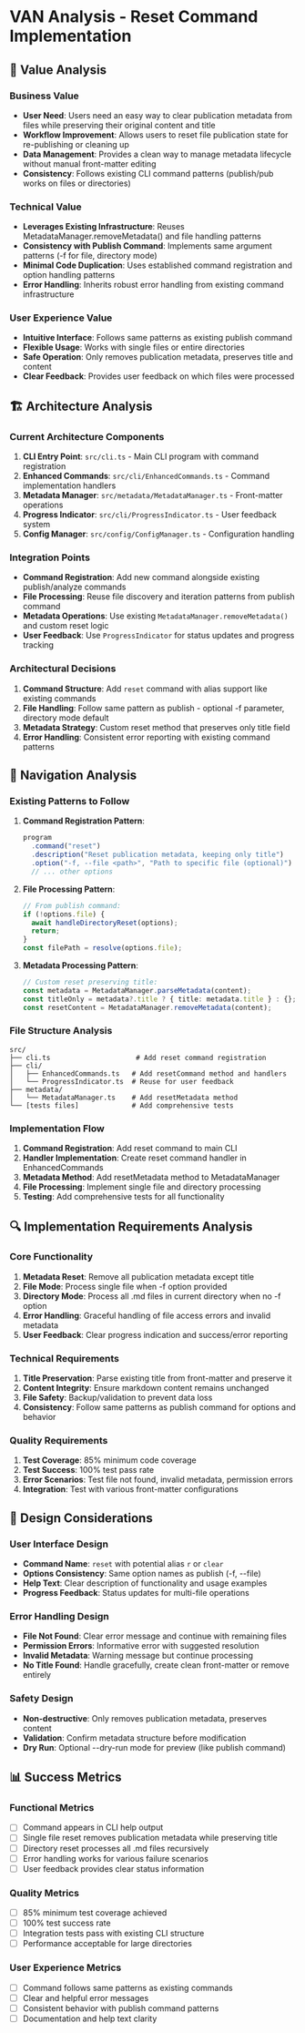 # VAN Analysis - Reset Command Implementation

## 🎯 Value Analysis

### Business Value
- **User Need**: Users need an easy way to clear publication metadata from files while preserving their original content and title
- **Workflow Improvement**: Allows users to reset file publication state for re-publishing or cleaning up
- **Data Management**: Provides a clean way to manage metadata lifecycle without manual front-matter editing
- **Consistency**: Follows existing CLI command patterns (publish/pub works on files or directories)

### Technical Value
- **Leverages Existing Infrastructure**: Reuses MetadataManager.removeMetadata() and file handling patterns
- **Consistency with Publish Command**: Implements same argument patterns (-f for file, directory mode)
- **Minimal Code Duplication**: Uses established command registration and option handling patterns
- **Error Handling**: Inherits robust error handling from existing command infrastructure

### User Experience Value
- **Intuitive Interface**: Follows same patterns as existing publish command
- **Flexible Usage**: Works with single files or entire directories
- **Safe Operation**: Only removes publication metadata, preserves title and content
- **Clear Feedback**: Provides user feedback on which files were processed

## 🏗️ Architecture Analysis

### Current Architecture Components
1. **CLI Entry Point**: `src/cli.ts` - Main CLI program with command registration
2. **Enhanced Commands**: `src/cli/EnhancedCommands.ts` - Command implementation handlers
3. **Metadata Manager**: `src/metadata/MetadataManager.ts` - Front-matter operations
4. **Progress Indicator**: `src/cli/ProgressIndicator.ts` - User feedback system
5. **Config Manager**: `src/config/ConfigManager.ts` - Configuration handling

### Integration Points
- **Command Registration**: Add new command alongside existing publish/analyze commands
- **File Processing**: Reuse file discovery and iteration patterns from publish command
- **Metadata Operations**: Use existing `MetadataManager.removeMetadata()` and custom reset logic
- **User Feedback**: Use `ProgressIndicator` for status updates and progress tracking

### Architectural Decisions
1. **Command Structure**: Add `reset` command with alias support like existing commands
2. **File Handling**: Follow same pattern as publish - optional -f parameter, directory mode default
3. **Metadata Strategy**: Custom reset method that preserves only title field
4. **Error Handling**: Consistent error reporting with existing command patterns

## 🧭 Navigation Analysis

### Existing Patterns to Follow
1. **Command Registration Pattern**:
   ```typescript
   program
     .command("reset")
     .description("Reset publication metadata, keeping only title")
     .option("-f, --file <path>", "Path to specific file (optional)")
     // ... other options
   ```

2. **File Processing Pattern**:
   ```typescript
   // From publish command:
   if (!options.file) {
     await handleDirectoryReset(options);
     return;
   }
   const filePath = resolve(options.file);
   ```

3. **Metadata Processing Pattern**:
   ```typescript
   // Custom reset preserving title:
   const metadata = MetadataManager.parseMetadata(content);
   const titleOnly = metadata?.title ? { title: metadata.title } : {};
   const resetContent = MetadataManager.removeMetadata(content);
   ```

### File Structure Analysis
```
src/
├── cli.ts                     # Add reset command registration
├── cli/
│   ├── EnhancedCommands.ts   # Add resetCommand method and handlers
│   └── ProgressIndicator.ts  # Reuse for user feedback
├── metadata/
│   └── MetadataManager.ts    # Add resetMetadata method
└── [tests files]             # Add comprehensive tests
```

### Implementation Flow
1. **Command Registration**: Add reset command to main CLI
2. **Handler Implementation**: Create reset command handler in EnhancedCommands
3. **Metadata Method**: Add resetMetadata method to MetadataManager
4. **File Processing**: Implement single file and directory processing
5. **Testing**: Add comprehensive tests for all functionality

## 🔍 Implementation Requirements Analysis

### Core Functionality
1. **Metadata Reset**: Remove all publication metadata except title
2. **File Mode**: Process single file when -f option provided
3. **Directory Mode**: Process all .md files in current directory when no -f option
4. **Error Handling**: Graceful handling of file access errors and invalid metadata
5. **User Feedback**: Clear progress indication and success/error reporting

### Technical Requirements
1. **Title Preservation**: Parse existing title from front-matter and preserve it
2. **Content Integrity**: Ensure markdown content remains unchanged
3. **File Safety**: Backup/validation to prevent data loss
4. **Consistency**: Follow same patterns as publish command for options and behavior

### Quality Requirements
1. **Test Coverage**: 85% minimum code coverage
2. **Test Success**: 100% test pass rate
3. **Error Scenarios**: Test file not found, invalid metadata, permission errors
4. **Integration**: Test with various front-matter configurations

## 🎨 Design Considerations

### User Interface Design
- **Command Name**: `reset` with potential alias `r` or `clear`
- **Options Consistency**: Same option names as publish (-f, --file)
- **Help Text**: Clear description of functionality and usage examples
- **Progress Feedback**: Status updates for multi-file operations

### Error Handling Design
- **File Not Found**: Clear error message and continue with remaining files
- **Permission Errors**: Informative error with suggested resolution
- **Invalid Metadata**: Warning message but continue processing
- **No Title Found**: Handle gracefully, create clean front-matter or remove entirely

### Safety Design
- **Non-destructive**: Only removes publication metadata, preserves content
- **Validation**: Confirm metadata structure before modification
- **Dry Run**: Optional --dry-run mode for preview (like publish command)

## 📊 Success Metrics

### Functional Metrics
- [ ] Command appears in CLI help output
- [ ] Single file reset removes publication metadata while preserving title
- [ ] Directory reset processes all .md files recursively
- [ ] Error handling works for various failure scenarios
- [ ] User feedback provides clear status information

### Quality Metrics
- [ ] 85% minimum test coverage achieved
- [ ] 100% test success rate
- [ ] Integration tests pass with existing CLI structure
- [ ] Performance acceptable for large directories

### User Experience Metrics
- [ ] Command follows same patterns as existing commands
- [ ] Clear and helpful error messages
- [ ] Consistent behavior with publish command patterns
- [ ] Documentation and help text clarity